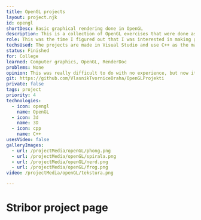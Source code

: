 ```yaml
---
title: OpenGL projects
layout: project.njk
id: opengl
shortDesc: Basic graphical rendering done in OpenGL
description: This is a collection of OpenGL exercises that were done as a part of some pretty difficult laboratory exercises in college that I felt were pretty interesting. From rendering 2D lines to triangles and then textures and Phong shading I learned the basics of using OpenGL and computer graphics in general.
role: This was the time I figured out that I was interested in making games and computer graphics in general. OpenGL uses GLSL (basically C++) to render triangles and meshes. I learned a lot of cool things like triangle winding order, lighting, texturing, splines and curves, vertex and fragment shaders that helped me out a lot later down the line.
techsUsed: The projects are made in Visual Studio and use C++ as the main language. It also uses RenderDoc to overview the graphics pipeline and read the data sent to the graphics card for debugging.ž
status: Finished
for: College
learned: Computer graphics, OpenGL, RenderDoc
problems: None
opinion: This was really difficult to do with no experience, but now it is one of my fondest memories
git: https://github.com/VlasnikTvorniceOraha/OpenGLProjekti
private: false
tags: project
priority: 4
technologies:
  - icon: opengl
    name: OpenGL
  - icon: 3d
    name: 3D
  - icon: cpp
    name: C++
usesVideo: false
galleryImages:
  - url: /projectMedia/openGL/phong.png
  - url: /projectMedia/openGL/spirala.png
  - url: /projectMedia/openGL/nerd.png
  - url: /projectMedia/openGL/frog.png
video: /projectMedia/openGL/tekstura.png

---
```

# Stribor project page

